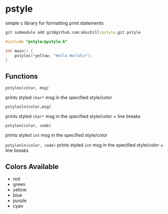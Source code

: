 # pstyle

simple c library for formatting print statements

```cmd
git submodule add git@github.com:abschill/pstyle.git pstyle
```

```c
#include "pstyle/pystyle.h"

int main() {
    pstyles(*yellow, "Hello World\n");
}

```

## Functions

`pstyles(color, msg)`

prints styled `char*` msg in the specified style/color

`pstylesln(color,msg)`

prints styled `char*` msg in the specified style/color + line breaks

`pstylen(color, code)`

prints styled `int` msg in the specified style/color

`pstylenln(color, code)`
prints styled `int` msg in the specified style/color + line breaks

## Colors Available

- red
- green
- yellow
- blue
- purple
- cyan
